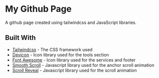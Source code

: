 # My Github Page
A github page created using tailwindcss and JavaScript libraries.

## Built With
* [Tailwindcss](http://www.dropwizard.io/1.0.2/docs/) - The CSS framework used
* [Devicon](https://konpa.github.io/devicon/) - Icon library used for the tools section
* [Font Awesome](https://fontawesome.com/) - Icon library used for the services and footer
* [Smooth Scroll](https://github.com/cferdinandi/smooth-scroll) - Javascript library used for the anchor scroll animation
* [Scroll Reveal](https://scrollrevealjs.org/) - Javascript library used for the scroll animation


